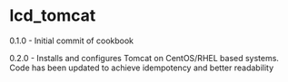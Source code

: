 # lcd_tomcat

0.1.0 - Initial commit of cookbook

0.2.0 - Installs and configures Tomcat on CentOS/RHEL based systems. Code has been updated to achieve idempotency and better readability




